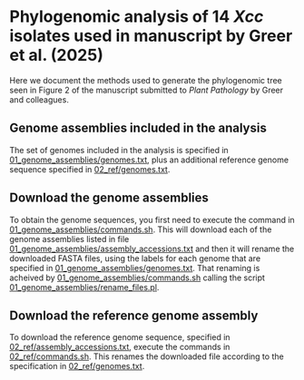 # Phylogenomic analysis of 14 *Xcc* isolates used in manuscript by Greer et al. (2025)

Here we document the methods used to generate the phylogenomic tree seen in Figure 2 of the manuscript submitted to *Plant Pathology* by Greer and colleagues.

## Genome assemblies included in the analysis
The set of genomes included in the analysis is specified in [01_genome_assemblies/genomes.txt](01_genome_assemblies/genomes.txt), plus an additional reference genome sequence specified in [02_ref/genomes.txt](02_ref/genomes.txt).

## Download the genome assemblies
To obtain the genome sequences, you first need to execute the command in [01_genome_assemblies/commands.sh](01_genome_assemblies/commands.sh). This will download each of the genome assemblies listed in file [01_genome_assemblies/assembly_accessions.txt](01_genome_assemblies/assembly_accessions.txt) and then it will rename the downloaded FASTA files, using the labels for each genome that are specified in [01_genome_assemblies/genomes.txt](01_genome_assemblies/genomes.txt). That renaming is acheived by [01_genome_assemblies/commands.sh](01_genome_assemblies/commands.sh) calling the script [01_genome_assemblies/rename_files.pl](01_genome_assemblies/rename_files.pl).

## Download the reference genome assembly
To download the reference genome sequence, specified in [02_ref/assembly_accessions.txt](02_ref/assembly_accessions.txt), execute the commands in [02_ref/commands.sh](02_ref/commands.sh). This renames the downloaded file according to the specification in [02_ref/genomes.txt](02_ref/genomes.txt).

